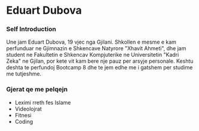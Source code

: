 # **Eduart Dubova**
### **Self Introduction**                 
  Une jam Eduart Dubova, 19 vjec nga Gjilani. Shkollen e mesme e kam perfunduar ne Gjimnazin e Shkencave Natyrore "Xhavit Ahmeti", dhe jam student ne Fakultetin e Shkencav Kompjuterike ne Universitetin "Kadri Zeka" ne Gjilan, por kete vit kam bere nje pauz per arsyje personale. Keshtu deshta te perfundoj Bootcamp 8 dhe te jem edhe me i gatshem per studime me tutjeshme. 
  
  ### Gjerat qe me pelqejn 
 - Leximi rreth fes Islame  
 - Videolojrat
 - Fitnesi 
 - Coding 

